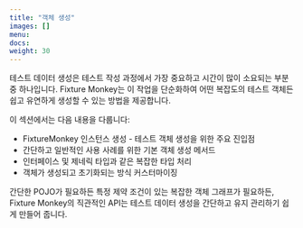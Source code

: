 ```yaml
---
title: "객체 생성"
images: []
menu:
docs:
weight: 30
---
```


테스트 데이터 생성은 테스트 작성 과정에서 가장 중요하고 시간이 많이 소요되는 부분 중 하나입니다. Fixture Monkey는 이 작업을 단순화하여 어떤 복잡도의 테스트 객체든 쉽고 유연하게 생성할 수 있는 방법을 제공합니다.

이 섹션에서는 다음 내용을 다룹니다:
- FixtureMonkey 인스턴스 생성 - 테스트 객체 생성을 위한 주요 진입점
- 간단하고 일반적인 사용 사례를 위한 기본 객체 생성 메서드
- 인터페이스 및 제네릭 타입과 같은 복잡한 타입 처리
- 객체가 생성되고 초기화되는 방식 커스터마이징

간단한 POJO가 필요하든 특정 제약 조건이 있는 복잡한 객체 그래프가 필요하든, Fixture Monkey의 직관적인 API는 테스트 데이터 생성을 간단하고 유지 관리하기 쉽게 만들어 줍니다.
